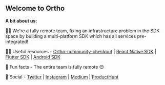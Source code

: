 ## Welcome to Ortho

 
**A bit about us:**

🙋‍♀️ We're a fully remote team, fixing an infrastructure problem in the SDK space by building a multi-platform SDK which has all services pre-integrated! 

👩‍💻 Useful resources - [Ortho-community-checkout](https://github.com/OrthoHQ/ortho-community-checkout) |   [React Native SDK](https://github.com/OrthoHQ/react-native-ortho) | [Flutter SDK](https://github.com/OrthoHQ/flutter-ortho) | [Android SDK](https://github.com/OrthoHQ/android-ortho)

🍿 Fun facts - The entire team is fully remote 😊

💬 Social - [Twitter](https://twitter.com/tryortho) | [Instagram](https://www.instagram.com/tryortho/) | [Medium](https://medium.com/tryortho) | [ProductHunt](https://www.producthunt.com/posts/ortho)
  
